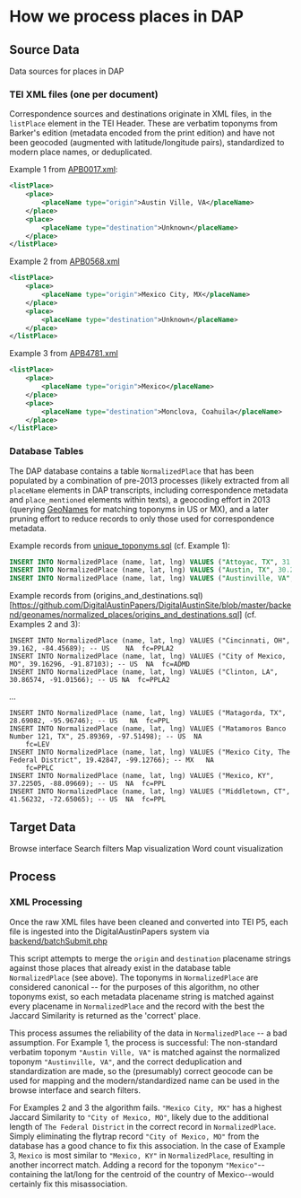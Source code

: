 # How we process places in DAP

## Source Data

Data sources for places in DAP

### TEI XML files (one per document)

Correspondence sources and destinations originate in XML files, in the 
`listPlace` element in the TEI Header.  These are verbatim toponyms from 
Barker's edition (metadata encoded from the print edition) and have not 
been geocoded (augmented with latitude/longitude pairs), standardized to 
modern place names, or deduplicated.

Example 1 from [APB0017.xml](https://github.com/DigitalAustinPapers/AustinTranscripts/blob/f9f769cedf659e8425d58c2ee3a23cd03ec07ca5/teip5_xml/APB0017.xml):
```xml
<listPlace>
    <place>
        <placeName type="origin">Austin Ville, VA</placeName>
    </place>
    <place>
        <placeName type="destination">Unknown</placeName>
    </place>
</listPlace>
```

Example 2 from [APB0568.xml](https://github.com/DigitalAustinPapers/AustinTranscripts/blob/f9f769cedf659e8425d58c2ee3a23cd03ec07ca5/teip5_xml/APB0568.xml#L15-L18)
```xml
<listPlace>
    <place>
        <placeName type="origin">Mexico City, MX</placeName>
    </place>
    <place>
        <placeName type="destination">Unknown</placeName>
    </place>
</listPlace>
```

Example 3 from [APB4781.xml](https://github.com/DigitalAustinPapers/AustinTranscripts/blob/f9f769cedf659e8425d58c2ee3a23cd03ec07ca5/teip5_xml/APB4781.xml)
```xml
<listPlace>
    <place>
        <placeName type="origin">Mexico</placeName>
    </place>
    <place>
        <placeName type="destination">Monclova, Coahuila</placeName>
    </place>
</listPlace>
```

### Database Tables
The DAP database contains a table `NormalizedPlace` that has been populated by
a combination of pre-2013 processes (likely extracted from all `placeName` 
elements in DAP transcripts, including correspondence metadata and 
`place_mentioned` elements within texts), a geocoding effort in 2013
(querying [GeoNames](https://www.geonames.org/) for matching toponyms in US or
MX), and a later pruning effort to reduce records to only those used for 
correspondence metadata. 

Example records from [unique_toponyms.sql](https://github.com/DigitalAustinPapers/DigitalAustinSite/blob/master/backend/geonames/normalized_places/unique_toponyms.sql) (cf. Example 1):
```sql
INSERT INTO NormalizedPlace (name, lat, lng) VALUES ("Attoyac, TX", 31.55879, -94.35798); -- US	NA	fc=PPL
INSERT INTO NormalizedPlace (name, lat, lng) VALUES ("Austin, TX", 30.26715, -97.74306); -- US	NA	fc=PPLA
INSERT INTO NormalizedPlace (name, lat, lng) VALUES ("Austinville, VA", 36.85123, -80.91202); -- US	NA	fc=PPL
```

Example records from (origins_and_destinations.sql)[https://github.com/DigitalAustinPapers/DigitalAustinSite/blob/master/backend/geonames/normalized_places/origins_and_destinations.sql] (cf. Examples 2 and 3):
```
INSERT INTO NormalizedPlace (name, lat, lng) VALUES ("Cincinnati, OH", 39.162, -84.45689); -- US	NA	fc=PPLA2
INSERT INTO NormalizedPlace (name, lat, lng) VALUES ("City of Mexico, MO", 39.16296, -91.87103); -- US	NA	fc=ADMD
INSERT INTO NormalizedPlace (name, lat, lng) VALUES ("Clinton, LA", 30.86574, -91.01566); -- US	NA	fc=PPLA2
```
_..._
```
INSERT INTO NormalizedPlace (name, lat, lng) VALUES ("Matagorda, TX", 28.69082, -95.96746); -- US	NA	fc=PPL
INSERT INTO NormalizedPlace (name, lat, lng) VALUES ("Matamoros Banco Number 121, TX", 25.89369, -97.51498); -- US	NA
	fc=LEV
INSERT INTO NormalizedPlace (name, lat, lng) VALUES ("Mexico City, The Federal District", 19.42847, -99.12766); -- MX	NA
	fc=PPLC
INSERT INTO NormalizedPlace (name, lat, lng) VALUES ("Mexico, KY", 37.22505, -88.09669); -- US	NA	fc=PPL
INSERT INTO NormalizedPlace (name, lat, lng) VALUES ("Middletown, CT", 41.56232, -72.65065); -- US	NA	fc=PPL

```




## Target Data

Browse interface
Search filters
Map visualization
Word count visualization


## Process

### XML Processing
Once the raw XML files have been cleaned and converted into TEI P5, each file 
is ingested into the DigitalAustinPapers system via 
[backend/batchSubmit.php](https://github.com/DigitalAustinPapers/DigitalAustinSite/blob/master/backend/batchSubmit.php)

This script attempts to merge the `origin` and `destination` placename strings 
against those places that already exist in the database table `NormalizedPlace`
(see above).  The toponyms in `NormalizedPlace` are considered canonical -- for
the purposes of this algorithm, no other toponyms exist, so each metadata placename
string is matched against every placename in `NormalizedPlace` and the record 
with the best the Jaccard Similarity is returned as the 'correct' place.

This process assumes the reliability of the data in `NormalizedPlace` -- a bad
assumption.  For Example 1, the process is successful: The non-standard
verbatim toponym `"Austin Ville, VA"` is matched against the normalized
toponym `"Austinville, VA"`, and the correct deduplication and standardization 
are made, so the (presumably) correct geocode can be used for mapping and the
modern/standardized name can be used in the browse interface and search filters.

For Examples 2 and 3 the algorithm fails.  `"Mexico City, MX"` has a highest
Jaccard Similarity to `"City of Mexico, MO"`, likely due to the additional 
length of `The Federal District` in the correct record in `NormalizedPlace`.
Simply eliminating the flytrap record `"City of Mexico, MO"` from the database
has a good chance to fix this association.  In the case of Example 3, `Mexico`
is most similar to `"Mexico, KY"` in `NormalizedPlace`, resulting in another
incorrect match.  Adding a record for the toponym `"Mexico"`--containing the 
lat/long for the centroid of the country of Mexico--would certainly fix this
misassociation.


